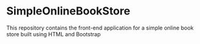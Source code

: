# SimpleOnlineBookStore
 This repository contains the front-end application for a simple online book store built using HTML and Bootstrap
